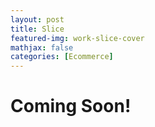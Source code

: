 ```yaml
---
layout: post
title: Slice
featured-img: work-slice-cover
mathjax: false
categories: [Ecommerce]
---
```


# Coming Soon!




